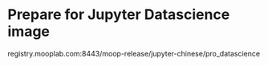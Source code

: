 # Prepare for Jupyter Datascience image

registry.mooplab.com:8443/moop-release/jupyter-chinese/pro_datascience
